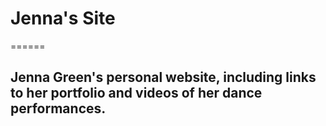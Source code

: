 # Jenna's Site
======

## Jenna Green's personal website, including links to her portfolio and videos of her dance performances.
